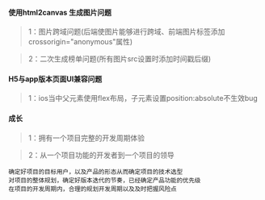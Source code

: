 
#### 使用html2canvas 生成图片问题

> 1：图片跨域问题(后端使图片能够进行跨域、前端图片标签添加crossorigin="anonymous"属性)

> 2：二次生成榜单问题(所有图片src设置时添加时间戳后缀)

#### H5与app版本页面UI兼容问题
> 1：ios当中父元素使用flex布局，子元素设置position:absolute不生效bug



#### 成长
> 1：拥有一个项目完整的开发周期体验

> 2：从一个项目功能的开发者到一个项目的领导

```
确定好项目的目标用户，以及产品的形态从而确定项目的技术选型
对项目的整体规划，确定好版本迭代的节奏，已经确定产品功能的优先级
在项目的开发周期内，合理的规划开发周期以及及时把握风险点
```

